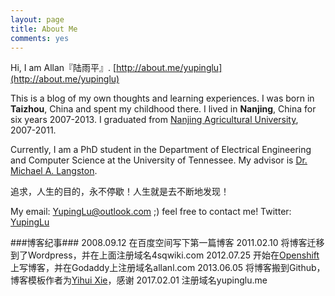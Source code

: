 ```yaml
---
layout: page
title: About Me
comments: yes
---
```


Hi, I am Allan『陆雨平』. [http://about.me/yupinglu](http://about.me/yupinglu)

This is a blog of my own thoughts and learning experiences. I was born in __Taizhou__, China and spent my childhood there. I lived in __Nanjing__, China for six years 2007-2013. I graduated from [Nanjing Agricultural University](http://english.njau.edu.cn/), 2007-2011.

Currently, I am a PhD student in the Department of Electrical Engineering and Computer Science 
at the University of Tennessee. My advisor is [Dr. Michael A. Langston](http://web.eecs.utk.edu/~langston/).

追求，人生的目的，永不停歇！人生就是去不断地发现！

My email: YupingLu@outlook.com ;)  feel free to contact me!
Twitter: [YupingLu](https://twitter.com/YupingLu)

###博客纪事###
2008.09.12 在百度空间写下第一篇博客
2011.02.10 将博客迁移到了Wordpress，并在上面注册域名4sqwiki.com
2012.07.25 开始在[Openshift](https://openshift.redhat.com/)上写博客，并在Godaddy上注册域名allanl.com
2013.06.05 将博客搬到Github，博客模板作者为[Yihui Xie](http://yihui.name/)，感谢
2017.02.01 注册域名yupinglu.me
